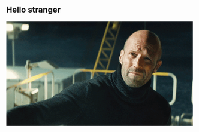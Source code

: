 <p align="center">
  <h2>Hello stranger</h2>
  <img src="assets/see-ya-jonas-taylor.gif" alt="GitHub Profile" />
</p>

